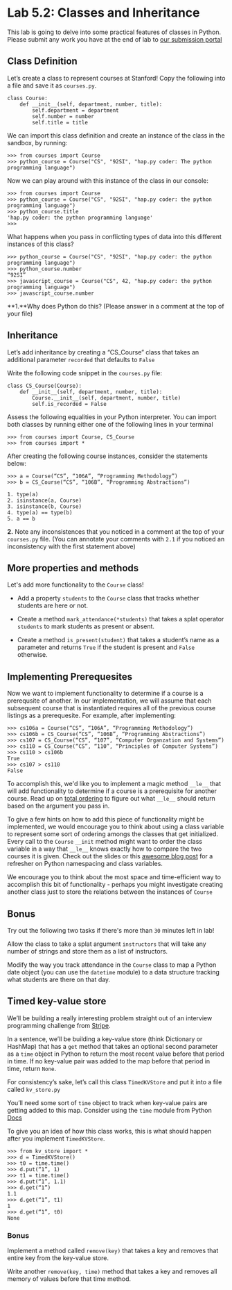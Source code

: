 # Lab 5.2: Classes and Inheritance

This lab is going to delve into some practical features of classes in Python. Please submit any work you have at the end of lab to [our submission portal](http://stanfordpython.com/submit)

## Class Definition

Let’s create a class to represent courses at Stanford! Copy the following into a file and save it as `courses.py`.

```
class Course:
    def __init__(self, department, number, title):
        self.department = department
        self.number = number
        self.title = title
```

We can import this class definition and create an instance of the class in the sandbox, by running:
```
>>> from courses import Course
>>> python_course = Course("CS", "92SI", "hap.py coder: The python programming language")
```

Now we can play around with this instance of the class in our console:
```
>>> from courses import Course
>>> python_course = Course("CS", "92SI", "hap.py coder: the python programming language")
>>> python_course.title
'hap.py coder: the python programming language'
>>>
```

What happens when you pass in conflicting types of data into this different instances of this class?
```
>>> python_course = Course("CS", "92SI", "hap.py coder: the python programming language")
>>> python_course.number
“92SI”
>>> javascript_course = Course("CS", 42, "hap.py coder: the python programming language")
>>> javascript_course.number
```

**1.**Why does Python do this? (Please answer in a comment at the top of your file)

## Inheritance
Let’s add inheritance by creating a “CS_Course” class that takes an additional parameter `recorded` that defaults to `False`

Write the following code snippet in the `courses.py` file:
```
class CS_Course(Course):
    def __init__(self, department, number, title):
        Course.__init__(self, department, number, title)
        self.is_recorded = False
```

Assess the following equalities in your Python interpreter. You can import both classes by running either one of the following lines in your terminal
```
>>> from courses import Course, CS_Course
>>> from courses import *
```

After creating the following course instances, consider the statements below:
```
>>> a = Course(“CS”, “106A”, “Programming Methodology”)
>>> b = CS_Course(“CS”, “106B”, “Programming Abstractions”)
```

```
1. type(a)
2. isinstance(a, Course)
3. isinstance(b, Course)
4. type(a) == type(b)
5. a == b
```

**2.** Note any inconsistences that you noticed in a comment at the top of your `courses.py` file. (You can annotate your comments with `2.1` if you noticed an inconsistency with the first statement above)


## More properties and methods
Let's add more functionality to the `Course` class!

* Add a property `students` to the `Course` class that tracks whether students are here or not.

* Create a method `mark_attendance(*students)` that takes a splat operator `students` to mark students as present or absent.

* Create a method `is_present(student)` that takes a student’s name as a parameter and returns `True` if the student is present and `False` otherwise.

## Implementing Prerequesites
Now we want to implement functionality to determine if a course is a prerequsite of another. In our implementation, we will assume that each subsequent course that is instantiated requires all of the previous course listings as a prerequesite. For example, after implementing:
```
>>> cs106a = Course(“CS”, “106A”, “Programming Methodology”)
>>> cs106b = CS_Course(“CS”, “106B”, “Programming Abstractions”)
>>> cs107 = CS_Course(“CS”, “107”, “Computer Organzation and Systems”)
>>> cs110 = CS_Course(“CS”, “110”, “Principles of Computer Systems”)
>>> cs110 > cs106b
True
>>> cs107 > cs110
False
```

To accomplish this, we'd like you to implement a magic method `__le__` that will add functionality to determine if a course is a prerequisite for another course. Read up on [total ordering](https://docs.python.org/3.4/library/functools.html#functools.total_ordering) to figure out what `__le__` should return based on the argument you pass in.

To give a few hints on how to add this piece of functionality might be implemented, we would encourage you to think about using a class variable to represent some sort of ordering amongs the classes that get initialized. Every call to the `Course` `__init` method might want to order the class variable in a way that `__le__` knows exactly how to compare the two courses it is given. Check out the slides or this [awesome blog post](http://www.toptal.com/python/python-class-attributes-an-overly-thorough-guide) for a refresher on Python namespacing and class variables.

We encourage you to think about the most space and time-efficient way to accomplish this bit of functionality - perhaps you might investigate creating another class just to store the relations between the instances of `Course`

## Bonus
Try out the following two tasks if there's more than `30` minutes left in lab!

Allow the class to take a splat argument `instructors` that will take any number of strings and store them as a list of instructors.

Modify the way you track attendance in the `Course` class to map a Python date object (you can use the `datetime` module) to a data structure tracking what students are there on that day.

## Timed key-value store
We’ll be building a really interesting problem straight out of an interview programming challenge from [Stripe](https://stripe.com/).

In a sentence, we’ll be building a key-value store (think Dictionary or HashMap) that has a `get` method that takes an optional second parameter as a `time` object in Python to return the most recent value before that period in time. If no key-value pair was added to the map before that period in time, return `None`.

For consistency’s sake, let’s call this class `TimedKVStore` and put it into a file called `kv_store.py`

You’ll need some sort of `time` object to track when key-value pairs are getting added to this map. Consider using the `time` module from Python [Docs](https://docs.python.org/2/library/time.html)

To give you an idea of how this class works, this is what should happen after you implement `TimedKVStore`.

```
>>> from kv_store import *
>>> d = TimedKVStore()
>>> t0 = time.time()
>>> d.put(“1”, 1)
>>> t1 = time.time()
>>> d.put(“1”, 1.1)
>>> d.get(“1”)
1.1
>>> d.get(“1”, t1)
1
>>> d.get(“1”, t0)
None
```

### Bonus
Implement a method called `remove(key)` that takes a key and removes that entire key from the key-value store.

Write another `remove(key, time)` method that takes a key and removes all memory of values before that time method.
